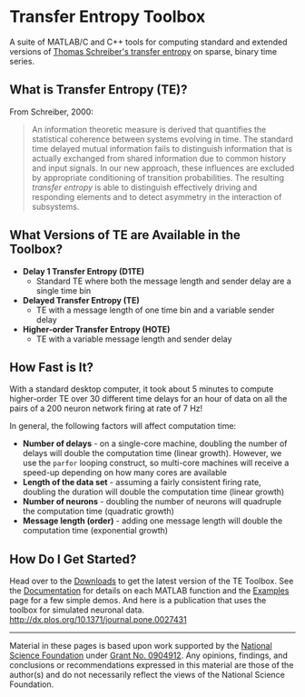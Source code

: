 # Transfer Entropy Toolbox #

A suite of MATLAB/C and C++ tools for computing standard and extended versions of [Thomas Schreiber's transfer entropy](http://prl.aps.org/abstract/PRL/v85/i2/p461_1) on sparse, binary time series.

## What is Transfer Entropy (TE)? ##

From Schreiber, 2000:
> An information theoretic measure is derived that quantifies the statistical coherence between systems evolving in time. The standard time delayed mutual information fails to distinguish information that is actually exchanged from shared information due to common history and input signals. In our new approach, these influences are excluded by appropriate conditioning of transition probabilities. The resulting _transfer entropy_ is able to distinguish effectively driving and responding elements and to detect asymmetry in the interaction of subsystems.

## What Versions of TE are Available in the Toolbox? ##

  * **Delay 1 Transfer Entropy (D1TE)**
    * Standard TE where both the message length and sender delay are a single time bin
  * **Delayed Transfer Entropy (TE)**
    * TE with a message length of one time bin and a variable sender delay
  * **Higher-order Transfer Entropy (HOTE)**
    * TE with a variable message length and sender delay

## How Fast is It? ##

With a standard desktop computer, it took about 5 minutes to compute higher-order TE over 30 different time delays for an hour of data on all the pairs of a 200 neuron network firing at rate of 7 Hz!

In general, the following factors will affect computation time:
  * **Number of delays** - on a single-core machine, doubling the number of delays will double the computation time (linear growth). However, we use the `parfor` looping construct, so multi-core machines will receive a speed-up depending on how many cores are available
  * **Length of the data set** - assuming a fairly consistent firing rate, doubling the duration will double the computation time (linear growth)
  * **Number of neurons** - doubling the number of neurons will quadruple the computation time (quadratic growth)
  * **Message length (order)** - adding one message length will double the computation time (exponential growth)

## How Do I Get Started? ##

Head over to the [Downloads](http://code.google.com/p/transfer-entropy-toolbox/downloads/list) to get the latest version of the TE Toolbox. See the [Documentation](Documentation.md) for details on each MATLAB function and the [Examples](Examples.md) page for a few simple demos. And here is a publication that uses the toolbox for simulated neuronal data. http://dx.plos.org/10.1371/journal.pone.0027431


---


Material in these pages is based upon work supported by the [National Science Foundation](http://www.nsf.gov/div/index.jsp?div=IIS) under [Grant No. 0904912](http://www.nsf.gov/awardsearch/showAward.do?AwardNumber=0904912). Any opinions, findings, and conclusions or recommendations expressed in this material are those of the author(s) and do not necessarily reflect the views of the National Science Foundation.